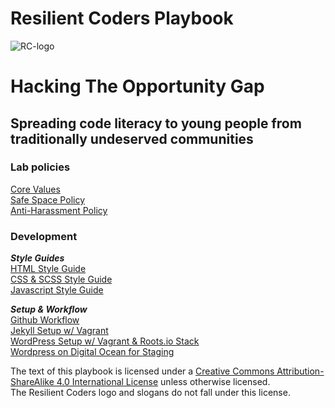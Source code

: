 # Resilient Coders Playbook  
![RC-logo](img/rc-logo.png)
# Hacking The Opportunity Gap
## Spreading code literacy to young people from traditionally undeserved communities

### Lab policies
[Core Values](core-values.md)  
[Safe Space Policy](safe-space.md)  
[Anti-Harassment Policy](harassment.md)

### Development

***Style Guides***  
[HTML Style Guide](html-style.md)  
[CSS & SCSS Style Guide](css-style.md)  
[Javascript Style Guide](js-style.md)  

***Setup & Workflow***  
[Github Workflow](github.md)  
[Jekyll Setup w/ Vagrant](jekyll.md)  
[WordPress Setup w/ Vagrant & Roots.io Stack](wp.md)    
[Wordpress on Digital Ocean for Staging](digital-ocean-wp-staging.md)


The text of this playbook is licensed under a [Creative Commons Attribution-ShareAlike 4.0 International License](http://creativecommons.org/licenses/by-sa/4.0/) unless otherwise licensed.  
The Resilient Coders logo and slogans do not fall under this license.
